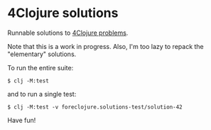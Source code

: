 # 4Clojure solutions

Runnable solutions to [4Clojure problems](https://www.4clojure.com/problems).

Note that this is a work in progress. Also, I'm too lazy to repack the "elementary" solutions.

To run the entire suite:

```
$ clj -M:test
```

and to run a single test:

```
$ clj -M:test -v foreclojure.solutions-test/solution-42
```

Have fun!
